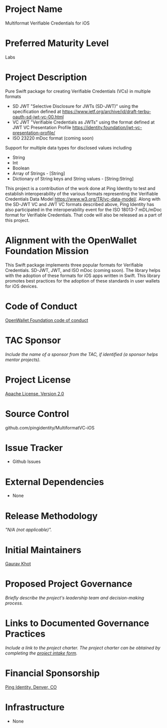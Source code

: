 # Project Name

Multiformat Verifiable Credentials for iOS

# Preferred Maturity Level

Labs

# Project Description

Pure Swift package for creating Verifiable Credentials (VCs) in multiple formats

- SD JWT "Selective Disclosure for JWTs (SD-JWT)" using the specification defined at https://www.ietf.org/archive/id/draft-terbu-oauth-sd-jwt-vc-00.html
- VC JWT "Verifiable Credentials as JWTs" using the format defined at JWT VC Presentation Profile https://identity.foundation/jwt-vc-presentation-profile/
- ISO 23220 mDoc format (coming soon)

Support for multiple data types for disclosed values including

- String
- Int
- Boolean
- Array of Strings - [String]
- Dictionary of String keys and String values - [String:String]

This project is a contribution of the work done at Ping Identity to test and establish interoperability of the various formats representing the Verifiable Credentials Data Model https://www.w3.org/TR/vc-data-model/. Along with the SD-JWT VC and JWT VC formats described above, Ping Identity has also participated in the interoperability event for the ISO 18013-7 mDL/mDoc format for Verifiable Credentials. That code will also be released as a part of this project.

# Alignment with the OpenWallet Foundation Mission

This Swift package implements three popular formats for Verifiable Credentials. SD-JWT, JWT, and ISO mDoc (coming soon). The library helps with the adoption of these formats for iOS apps written in Swift. This library promotes best practices for the adoption of these standards in user wallets for iOS devices.

# Code of Conduct

[OpenWallet Foundation code of conduct](https://tac.openwallet.foundation/governance/code-of-conduct/)

# TAC Sponsor

_Include the name of a sponsor from the TAC, if identified (a sponsor helps mentor projects)._

# Project License

[Apache License, Version 2.0](https://opensource.org/license/apache-2-0/)

# Source Control

github.com/pingidentity/MultiformatVC-iOS

# Issue Tracker

- Github Issues

# External Dependencies

- None

# Release Methodology

_"N/A (not applicable)"._

# Initial Maintainers

[Gaurav Khot](https://github.com/gauravping)

# Proposed Project Governance

_Briefly describe the project's leadership team and decision-making process._

# Links to Documented Governance Practices

_Include a link to the project charter. The project charter can be obtained by completing the [project intake form](https://docs.google.com/forms/d/e/1FAIpQLSeO1bDGHUP-ZpCo1uynm94YOxZlek6RhCH7o3FnX1lZSXXfSQ/viewform?fbzx=4351560609072672295)._

# Financial Sponsorship

[Ping Identity, Denver, CO](https://pingidentity.com)

# Infrastructure

- None
